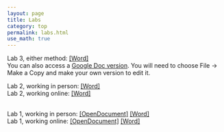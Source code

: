 ```yaml
---
layout: page
title: Labs
category: top
permalink: labs.html 
use_math: true
---
```

Lab 3, either method: <a href="labs/lab3-2020/lab3-2020-parallax.docx">[Word]</a><br>
You can also access a <a href="https://docs.google.com/document/d/1Y3k6RGgiK9wpUcwkgaxHdLyejfkImoD6iE89cKaqvig/">Google Doc version</a>. You will need to choose File -> Make a Copy and make your own version to edit it.

Lab 2, working in person: <a href="labs/lab2-2020/lab2-2020-inperson-final.docx">[Word]</a><br>
Lab 2, working online: <a href="labs/lab2-2020/lab2-2020-remote-final.docx">[Word]</a><br><br>

Lab 1, working in person: <a href="labs/lab1-2020/lab1-2020-inperson.odt">[OpenDocument]</a> <a href="labs/lab1-2020-inperson.docx">[Word]</a><br>
Lab 1, working online: <a href="labs/lab1-2020/lab1-2020-remote.odt">[OpenDocument]</a> <a href="labs/lab1-2020-remote.docx">[Word]</a><br><br>


<!---

Here you can find links to the lab handouts and the prelabs, as well as any supplementary material used in them (computer simulations, etc.)

<a href="labs/moon_and_sun.pdf">Take-Home Lab (due 3 December)</a><br><br>

<a href="labs/lab11/lab11.pdf">Lab 11</a><br><br>


<a href="labs/lab10/prelab-radioactive-decay.pdf">Lab 10 Prelab</a><br>
<a href="labs/lab10/lab-radioactive-decay.pdf">Lab 10</a><br><br>


<a href="labs/lab9/lab9prelab.pdf">Lab 9 Prelab</a><br>
<a href="labs/lab9/lab9.pdf">Lab 9</a><br><br>


There is no prelab for Lab 8.

<a href="labs/lab8/lab8.pdf">Lab 8</a><br><br>


<a href="https://phet.colorado.edu/sims/html/blackbody-spectrum/latest/blackbody-spectrum_en.html">Simulator link for Lab 7</a>
<a href="labs/lab7/lab7-prelab.pdf">Lab 7 Prelab</a><br>
<a href="labs/lab7/lab7.pdf">Lab 7</a><br><br>

<a href="labs/lab6/lab6prelab.pdf">Lab 6 Prelab</a><br>
<a href="labs/lab6/lab6.pdf">Lab 6</a><br>

<br>

<a href="labs/lab5/lab5prelab.pdf">Lab 5 Prelab</a><br>
<a href="labs/lab5/lab5.pdf">Lab 5</a><br><br>


<a href="labs/lab4/lab4prelab.pdf">Lab 4 Prelab</a><br>
<a href="labs/lab4/lab4.pdf">Lab 4</a><br><br>

<a href="labs/lab3/lab3prelab.pdf">Lab 3 Prelab</a><br>
<a href="labs/lab3/lab3.pdf">Lab 3</a><br><br>

<a href="labs/lab2prelab.pdf">Lab 2 Prelab</a><br>
<a href="labs/lab2.pdf">Lab 2</a><br><br>

<a href="labs/lab1prelab.pdf">Lab 1 Prelab</a><br>
<a href="labs/lab1.pdf">Lab 1</a><br><br>



---
---

<a href="labs/lab-exam-3-corrections-prelab.pdf">Exam Corrections Prelab</a><br>
<a href="labs/exam3-formA.pdf">Exam 3 Form A</a><br>
<a href="labs/exam3-formB.pdf">Exam 3 Form B</a><br>
<a href="labs/exam3-formC.pdf">Exam 3 Form C</a><br>
<a href="labs/exam3-formD.pdf">Exam 3 Form D</a><br>
<a href="labs/exam3-formE.pdf">Exam 3 Form E</a><br>

<br><br>



<a href="labs/takehome.pdf">Takehome Lab</a><br><br><br>
<a href="labs/lab-10-prelab.pdf">Lab 10 Prelab</a><br><br>
<a href="labs/lab-9-spectroscopy-2-prelab.pdf">Lab 9 Prelab</a><br><br>
<a href="labs/lab-8-temperature-prelab.pdf">Lab 8 Prelab</a><br><br>
<a href="labs/lab7-prelab.pdf">Lab 7 Prelab</a><br><br>
<a href="labs/lab6-prelab.pdf">Lab 6 Prelab</a><br><br>
<a href="labs/lab5-prelab.pdf">Lab 5 Prelab</a><br><br>
<a href="labs/lab4-prelab.pdf">Lab 4 Prelab</a><br><br>
<a href="lab2.html">Lab 2</a><br><br>


<a href="lab2.html">Lab 2</a><br>
<a href="labs/lab3.pdf">Lab 3</a><br>
<a href="lab4.html">Lab 4</a><br>
<a href="lab5.html">Lab 5</a><br>
<a href="labs/lab6.pdf">Lab 6</a><br>
-->
